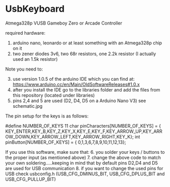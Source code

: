 # UsbKeyboard
Atmega328p VUSB Gameboy Zero or Arcade Controller

required hardware:

1. arduino nano, leonardo or at least something with an Atmega328p chip on it
2. two zener diodes 3v6, two 68r resistors, one 2.2k resistor (I actually used an 1.5k resistor)

Note you need to:

3. use version 1.0.5 of the arduino IDE which you can find at: https://www.arduino.cc/en/Main/OldSoftwareReleases#1.0.x
4. after you install the IDE go to the libraries folder and add the files from this repository (located under libraries)
5. pins 2,4 and 5 are used (D2, D4, D5 on a Arduino Nano V3) see schematic.jpg

The pin setup for the keys is as follows:

#define NUMBER_OF_KEYS 11
char pinCharacters[NUMBER_OF_KEYS] = {
  KEY_ENTER,KEY_B,KEY_Z,KEY_X,KEY_E,KEY_F,KEY_ARROW_UP,KEY_ARROW_DOWN,KEY_ARROW_LEFT,KEY_ARROW_RIGHT,KEY_K};
int pinButton[NUMBER_OF_KEYS] = {
  0,1,3,6,7,8,9,10,11,12,13};
  
If you use this software, make sure that:
6. you solder your keys / buttons to the proper input (as mentioned above)
7. change the above code to match your own soldering.....keeping in mind that by default pins D2,D4 and D5 are used for USB communication
8. if you want to change the used pins for USB check usbconfig.h (USB_CFG_DMINUS_BIT, USB_CFG_DPLUS_BIT and USB_CFG_PULLUP_BIT)
